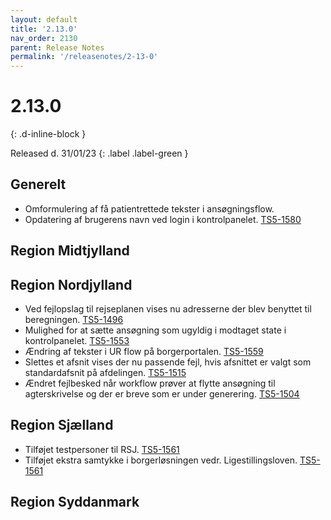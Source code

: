 ```yaml
---
layout: default
title: '2.13.0'
nav_order: 2130
parent: Release Notes
permalink: '/releasenotes/2-13-0'
---
```


# 2.13.0
{: .d-inline-block }

Released d. 31/01/23
{: .label .label-green }

## Generelt
- Omformulering af få patientrettede tekster i ansøgningsflow.
- Opdatering af brugerens navn ved login i kontrolpanelet. [TS5-1580](https://sd.trifork.com/browse/TS5-1553)

## Region Midtjylland

## Region Nordjylland
- Ved fejlopslag til rejseplanen vises nu adresserne der blev benyttet til beregningen. [TS5-1496](https://sd.trifork.com/browse/TS5-1553)
- Mulighed for at sætte ansøgning som ugyldig i modtaget state i kontrolpanelet. [TS5-1553](https://sd.trifork.com/browse/TS5-1553)
- Ændring af tekster i UR flow på borgerportalen. [TS5-1559](https://sd.trifork.com/browse/TS5-1559)
- Slettes et afsnit vises der nu passende fejl, hvis afsnittet er valgt som standardafsnit på afdelingen. [TS5-1515](https://sd.trifork.com/browse/TS5-1515)
- Ændret fejlbesked når workflow prøver at flytte ansøgning til agterskrivelse og der er breve som er under generering. [TS5-1504](https://sd.trifork.com/browse/TS5-1504)

## Region Sjælland
- Tilføjet testpersoner til RSJ. [TS5-1561](https://sd.trifork.com/browse/TS5-1561)
- Tilføjet ekstra samtykke i borgerløsningen vedr. Ligestillingsloven. [TS5-1561](https://sd.trifork.com/browse/TS5-1561)

## Region Syddanmark
